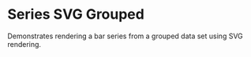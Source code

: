 # Series SVG Grouped

Demonstrates rendering a bar series from a grouped data set using SVG rendering.

